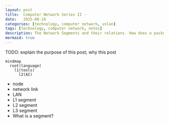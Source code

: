 ```yaml
---
layout: post
title:  Computer Network Series II - 
date:   2025-08-18
categories: [technology, computer network, vxlan]
tags: [technology, computer network, notes]
description: The Network Segments and their relations. How does a packet travel from one host to another? Also on LAN, VLAN and VXLAN.
mermaid: true
---
```


TODO: explain the purpose of this post; why this post

```mermaid
mindmap
  root)language(
    l1(tools)
      l2(AI)
```

- node
- network link
- LAN
- L1 segment
- L2 segment
- L3 segment
- What is a segment?
